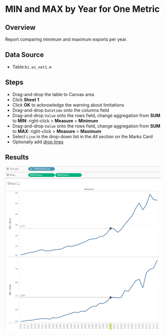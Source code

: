 # MIN and MAX by Year for One Metric

## Overview

Report comparing minimum and maximum exports per year.

## Data Source

* Table:`bi.ex_net1.m`

## Steps

* Drag-and-drop the table to Canvas area
* Click **Sheet 1**
* Click **OK** to acknowledge the warning about limitations
* Drag-and-drop `Datetime` onto the columns field
* Drag-and-drop `Value` onto the rows field, change aggregation from **SUM** to **MIN**: right-click > **Measure** > **Minimum**
* Drag-and-drop `Value` onto the rows field, change aggregation from **SUM** to **MAX**: right-click > **Measure** > **Maximum**
* Select `Line` in the drop-down list in the _All_ section on the Marks Card
* Optionally add [drop lines](comparison_of_two_metrics_at_one_bar_graph.md#drop-lines)

## Results

![](../images/max_min.png)
